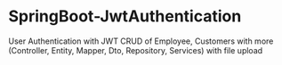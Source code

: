 # SpringBoot-JwtAuthentication
User Authentication with JWT CRUD of Employee, Customers with more (Controller, Entity, Mapper, Dto, Repository, Services) with file upload
